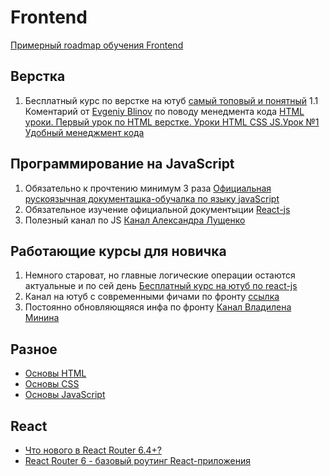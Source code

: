 # Frontend

[Примерный roadmap обучения Frontend](https://roadmap.sh/frontend)

## Верстка
1. Бесплатный курс по верстке на ютуб [самый топовый и понятный](https://www.youtube.com/watch?v=yJcCKuxfb2o&list=PLM6XATa8CAG4F9nAIYNS5oAiPotxwLFIr)
1.1 Коментарий от [Evgeniy Blinov](https://github.com/EvgeniyBlinov/) по поводу
менедмента кода [HTML уроки. Первый урок по HTML верстке. Уроки HTML CSS JS.Урок №1](https://youtu.be/z3GS5oYGq5U?list=PLM6XATa8CAG4F9nAIYNS5oAiPotxwLFIr&t=83) [Удобный менеджмент кода](/common/code_management.md)

## Программирование на JavaScript
1. Обязательно к прочтению минимум 3 раза [Официальная рускоязычная документашка-обучалка по языку javaScript](https://learn.javascript.ru/)
2. Обязательное изучение официальной документыции [React-js](https://ru.reactjs.org/)
3. Полезный канал по JS [Канал Александра Лущенко](https://www.youtube.com/c/itgid)

## Работающие курсы для новичка
1. Немного староват, но главные логические операции остаются актуальные и по сей день [Бесплатный курс на ютуб по react-js](https://www.youtube.com/playlist?list=PLcvhF2Wqh7DNVy1OCUpG3i5lyxyBWhGZ8)
2. Канал на ютуб с современными фичами по фронту [ссылка](https://www.youtube.com/c/WebDevSimplified)
3. Постоянно обновляющяяся инфа по фронту [Канал Владилена Минина](https://www.youtube.com/c/VladilenMinin)

## Разное 
- [Основы HTML](https://developer.mozilla.org/ru/docs/Learn/Getting_started_with_the_web/HTML_basics)
- [Основы CSS](https://developer.mozilla.org/ru/docs/Learn/Getting_started_with_the_web/CSS_basics)
- [Основы JavaScript](https://developer.mozilla.org/ru/docs/Learn/JavaScript/First_steps)

## React
- [Что нового в React Router 6.4+?](https://www.youtube.com/watch?v=pvhMvmP-vvk)
- [React Router 6 - базовый роутинг React-приложения](https://www.youtube.com/watch?v=0auS9DNTmzE&list=PLiZoB8JBsdznY1XwBcBhHL9L7S_shPGVE&index=1)

